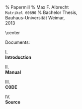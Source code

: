 % Papermill
% Max F. Albrecht \
  `Matrikel 60690` 
% Bachelor Thesis, \
  Bauhaus-Universität Weimar, \
  2013


<!-- print-only -->
\center

Documents:

I.\
**Introduction** 

II.\
**Manual** 

III.\
**C0DE** 

IV.\
**Source**


